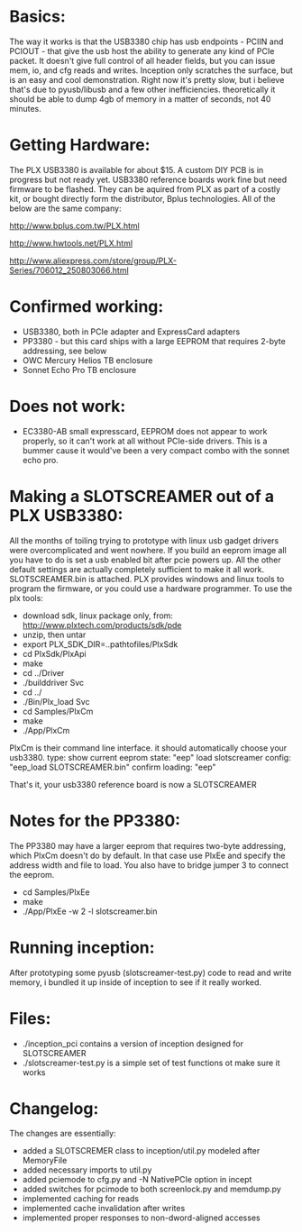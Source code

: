 Basics:
======
The way it works is that the USB3380 chip has usb endpoints - PCIIN and PCIOUT - that give the usb host the ability to generate any kind of PCIe packet. It doesn't give full control of all header fields, but you can issue mem, io, and cfg reads and writes. Inception only scratches the surface, but is an easy and cool demonstration. Right now it's pretty slow, but i believe that's due to pyusb/libusb and a few other inefficiencies. theoretically it should be able to dump 4gb of memory in a matter of seconds, not 40 minutes.

Getting Hardware:
=================
The PLX USB3380 is available for about $15. A custom DIY PCB is in progress but not ready yet.
USB3380 reference boards work fine but need firmware to be flashed. They can be aquired from PLX as part of a costly kit, or bought directly form the distributor, Bplus technologies. All of the below are the same company:

http://www.bplus.com.tw/PLX.html

http://www.hwtools.net/PLX.html

http://www.aliexpress.com/store/group/PLX-Series/706012_250803066.html

Confirmed working:
==================
* USB3380, both in PCIe adapter and ExpressCard adapters 
* PP3380 - but this card ships with a large EEPROM that requires 2-byte addressing, see below
* OWC Mercury Helios TB enclosure
* Sonnet Echo Pro TB enclosure

Does not work:
==============
* EC3380-AB small expresscard, EEPROM does not appear to work properly, so it can't work at all without PCIe-side drivers. This is a bummer cause it would've been a very compact combo with the sonnet echo pro.

Making a SLOTSCREAMER out of a PLX USB3380:
=========================================
All the months of toiling trying to prototype with linux usb gadget drivers were overcomplicated and went nowhere.
If you build an eeprom image all you have to do is set a usb enabled bit after pcie powers up. All the other default settings are actually completely sufficient to make it all work. SLOTSCREAMER.bin is attached. PLX provides windows and linux tools to program the firmware, or you could use a hardware programmer. To use the plx tools:

* download sdk, linux package only, from: http://www.plxtech.com/products/sdk/pde
* unzip, then untar
* export PLX_SDK_DIR=..pathtofiles/PlxSdk
* cd PlxSdk/PlxApi
* make
* cd ../Driver
* ./builddriver Svc
* cd ../
* ./Bin/Plx_load Svc
* cd Samples/PlxCm
* make
* ./App/PlxCm

PlxCm is their command line interface. it should automatically choose your usb3380. type:
show current eeprom state:  "eep"
load slotscreamer config: "eep_load SLOTSCREAMER.bin"
confirm loading: "eep"

That's it, your usb3380 reference board is now a SLOTSCREAMER


Notes for the PP3380:
====================
The PP3380 may have a larger eeprom that requires two-byte addressing, which PlxCm doesn't do by default. In that case use PlxEe and specify the address width and file to load. You also have to bridge jumper 3 to connect the eeprom.
* cd Samples/PlxEe
* make
* ./App/PlxEe -w 2 -l slotscreamer.bin

Running inception:
===============
After prototyping some pyusb (slotscreamer-test.py) code to read and write memory, i bundled it up inside of inception to see if it really worked.

Files:
======
* ./inception_pci contains a version of inception designed for SLOTSCREAMER
* ./slotscreamer-test.py is a simple set of test functions ot make sure it works


Changelog:
=========
The changes are essentially:
* added a SLOTSCREMER class to inception/util.py modeled after MemoryFile
* added necessary imports to util.py
* added pciemode to cfg.py and -N NativePCIe option in incept
* added switches for pcimode to both screenlock.py and memdump.py
* implemented caching for reads
* implemented cache invalidation after writes
* implemented proper responses to non-dword-aligned accesses


